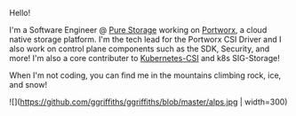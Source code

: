 Hello!

I'm a Software Engineer @ [Pure Storage](https://www.purestorage.com/) working on [Portworx](https://www.portworx.com), a cloud native storage platform. I'm the tech lead for the Portworx CSI Driver and I also work on control plane components such as the SDK, Security, and more! I'm also a core contributer to [Kubernetes-CSI](https://github.com/kubernetes-csi) and k8s SIG-Storage!

When I'm not coding, you can find me in the mountains climbing rock, ice, and snow!

![](https://github.com/ggriffiths/ggriffiths/blob/master/alps.jpg | width=300)
